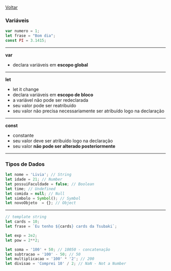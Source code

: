[Voltar](https://github.com/4L1C3-R4BB1T/estudos/tree/main/javascript)

### Variáveis
```js
var numero = 1;
let frase = "Bom dia";
const PI = 3.1415; 
```

---

**var**
* declara variáveis em **escopo global**

---

**let** 
* let it change 
* declara variáveis em **escopo de bloco**
* a variável não pode ser redeclarada
* seu valor pode ser reatribuído
* seu valor não precisa necessariamente ser atribuído logo na declaração

---

**const** 
* constante
* seu valor deve ser atribuído logo na declaração 
* seu valor **não pode ser alterado posteriormente**

---

### Tipos de Dados 
```js
let nome = 'Livia'; // String
let idade = 21; // Number
let possuiFaculdade = false; // Boolean
let time; // Undefined
let comida = null; // Null
let simbolo = Symbol(); // Symbol
let novoObjeto  = {}; // Object
```

---


```js
// template string
let cards = 10;
let frase = `Eu tenho ${cards} cards da Tsubaki`;

let exp = 2e2;
let pow = 2**2;

let soma = '100' + 50; // 10050 - concatenação
let subtracao = '100' - 50; // 50
let multiplicacao = '100' * '2'; // 200
let divisao = 'Comprei 10' / 2; // NaN - Not a Number
```
